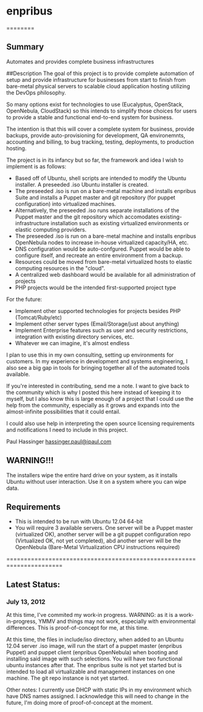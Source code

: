 # enpribus
========

## Summary
Automates and provides complete business infrastructures

##Description
The goal of this project is to provide complete automation of setup and provide infrastructure for businesses from start to finish from bare-metal physical servers to scalable cloud application hosting utilizing the DevOps philosophy.

So many options exist for technologies to use (Eucalyptus, OpenStack, OpenNebula, CloudStack) so this intends to simplify those choices for users to provide a stable and functional end-to-end system for business.

The intention is that this will cover a complete system for business, provide backups, provide auto-provisioning for development, QA environemnts, accounting and billing, to bug tracking, testing, deployments, to production hosting.

The project is in its infancy but so far, the framework and idea I wish to implement is as follows:

- Based off of Ubuntu, shell scripts are intended to modify the Ubuntu installer. A preseeded .iso Ubuntu installer is created.
- The preseeded .iso is run on a bare-metal machine and installs enpribus Suite and installs a Puppet master and git repository  (for puppet configuration) into virtualized machines.
- Alternatively, the preseeded .iso runs separate installations of the Puppet master and the git repository which accomodates existing-infrastructure installation such as existing virtualized environments or elastic computing providers.
- The preseeded .iso is run on a bare-metal machine and installs enpribus OpenNebula nodes to increase in-house virtualized capacity/HA, etc.
- DNS configuration would be auto-confgured. Puppet would be able to configure itself, and recreate an entire environment from a backup.
- Resources could be moved from bare-metal virtualized hosts to elastic computing resources in the "cloud".
- A centralized web dashboard would be available for all administration of projects
- PHP projects would be the intended first-supported project type

For the future:
- Implement other supported technologies for projects besides PHP (Tomcat/Ruby/etc)
- Implement other server types (Email/Storage/just about anything)
- Implement Enterprise features such as user and security restrictions, integration with existing directory services, etc.
- Whatever we can imagine, it's almost endless

I plan to use this in my own consulting, setting up environments for customers. In my experience in development and systems engineering, I also see a big gap in tools for bringing together all of the automated tools available.

If you're interested in contributing, send me a note. I want to give back to the community which is why I posted this here instead of keeping it to myself, but I also know this is large enough of a project that I could use the help from the community, especially as it grows and expands into the almost-infinite possibilities that it could entail.

I could also use help in interpreting the open source licensing requirements and notifications I need to include in this project.

Paul Hassinger
hassinger.paul@ipaul.com

## WARNING!!!
The installers wipe the entire hard drive on your system, as it installs Ubuntu without user interaction. Use it on a system where you can wipe data.

## Requirements
- This is intended to be run with Ubuntu 12.04 64-bit
- You will require 3 available servers. One server will be a Puppet master (virtualized OK), another server will be a git puppet configuration repo (Virtualized OK, not yet completed), abd another server will be the OpenNebula (Bare-Metal Virtualization CPU instructions required)

======================================================================

## Latest Status:

### July 13, 2012
At this time, I've commited my work-in progress. WARNING: as it is a work-in-progress, YMMV and things may not work, especially with environmental differences. This is proof-of-concept for me, at this time.

At this time, the files in include/iso directory, when added to an Ubuntu 12.04 server .iso image, will run the start of a puppet master (enpribus Puppet) and puppet client (enpribus OpenNebula) when booting and installing said image with such selections. You will have two functional ubuntu instances after that. The enpribus suite is not yet started but is intended to load all virtualizable and management instances on one machine. The git repo instance is not yet started.

Other notes: I currently use DHCP with static IPs in my environment which have DNS names assigned. I acknowledge this will need to change in the future, I'm doing more of proof-of-concept at the moment.
